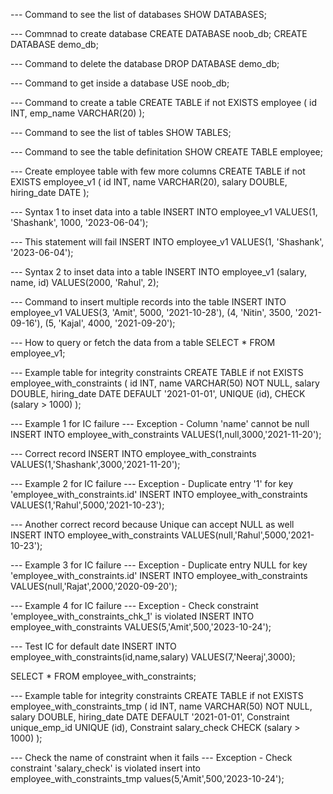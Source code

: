 --- Command to see the list of databases
SHOW DATABASES;

--- Commnad to create database
CREATE DATABASE noob_db;
CREATE DATABASE demo_db;

--- Command to delete the database
DROP DATABASE demo_db;

--- Command to get inside a database
USE noob_db;

--- Command to create a table
CREATE TABLE if not EXISTS employee
(
	id INT,
    emp_name VARCHAR(20)
);

--- Command to see the list of tables
SHOW TABLES;

--- Command to see the table definitation
SHOW CREATE TABLE employee;

--- Create employee table with few more columns
CREATE TABLE if not EXISTS employee_v1
(
	id INT,
    name VARCHAR(20),
    salary DOUBLE,
    hiring_date DATE
);

--- Syntax 1 to inset data into a table
INSERT INTO employee_v1 VALUES(1, 'Shashank', 1000, '2023-06-04');

--- This statement will fail
INSERT INTO employee_v1 VALUES(1, 'Shashank', '2023-06-04');

--- Syntax 2 to inset data into a table
INSERT INTO employee_v1 (salary, name, id)
VALUES(2000, 'Rahul', 2);

--- Command to insert multiple records into the table
INSERT INTO employee_v1 VALUES(3, 'Amit', 5000, '2021-10-28'),
(4, 'Nitin', 3500, '2021-09-16'),
(5, 'Kajal', 4000, '2021-09-20');

--- How to query or fetch the data from a table
SELECT * FROM employee_v1;

--- Example table for integrity constraints
CREATE TABLE if not EXISTS employee_with_constraints
(
	id INT,
    name VARCHAR(50) NOT NULL,
    salary DOUBLE,
    hiring_date DATE DEFAULT '2021-01-01',
    UNIQUE (id),
    CHECK (salary > 1000)
);

--- Example 1 for IC failure
--- Exception - Column 'name' cannot be null
INSERT INTO employee_with_constraints VALUES(1,null,3000,'2021-11-20');

--- Correct record
INSERT INTO employee_with_constraints VALUES(1,'Shashank',3000,'2021-11-20');

--- Example 2 for IC failure
--- Exception - Duplicate entry '1' for key 'employee_with_constraints.id'
INSERT INTO employee_with_constraints VALUES(1,'Rahul',5000,'2021-10-23');

--- Another correct record because Unique can accept NULL as well
INSERT INTO employee_with_constraints 
VALUES(null,'Rahul',5000,'2021-10-23');

--- Example 3 for IC failure
--- Exception - Duplicate entry NULL for key 'employee_with_constraints.id'
INSERT INTO employee_with_constraints 
VALUES(null,'Rajat',2000,'2020-09-20');


--- Example 4 for IC failure
--- Exception - Check constraint 'employee_with_constraints_chk_1' is violated
INSERT INTO employee_with_constraints 
VALUES(5,'Amit',500,'2023-10-24');

--- Test IC for default date
INSERT INTO employee_with_constraints(id,name,salary)
VALUES(7,'Neeraj',3000);

SELECT * FROM employee_with_constraints;

--- Example table for integrity constraints
CREATE TABLE if not EXISTS employee_with_constraints_tmp
(
	id INT,
    name VARCHAR(50) NOT NULL,
    salary DOUBLE, 
    hiring_date DATE DEFAULT '2021-01-01',
    Constraint unique_emp_id UNIQUE (id),
    Constraint salary_check CHECK (salary > 1000)
);

--- Check the name of constraint when it fails
--- Exception - Check constraint 'salary_check' is violated
insert into employee_with_constraints_tmp 
values(5,'Amit',500,'2023-10-24');
